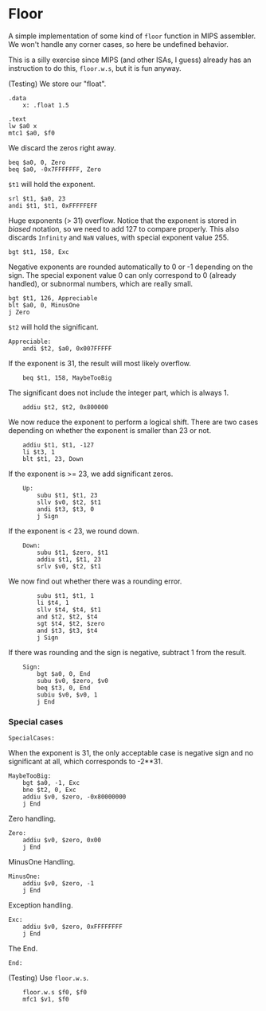# Floor
A simple implementation of some kind of `floor` function in MIPS assembler. We won't handle any corner cases, so here be undefined behavior.

This is a silly exercise since MIPS (and other ISAs, I guess) already has an instruction to do this, `floor.w.s`, but it is fun anyway.

        

(Testing) We store our "float".

    .data
        x: .float 1.5

    .text
    lw $a0 x
    mtc1 $a0, $f0

We discard the zeros right away.

    beq $a0, 0, Zero
    beq $a0, -0x7FFFFFFF, Zero

`$t1` will hold the exponent.

    srl $t1, $a0, 23
    andi $t1, $t1, 0xFFFFFEFF

Huge exponents (> 31) overflow. Notice that the exponent is stored in _biased_ notation, so we need to add 127 to compare properly. This also discards `Infinity` and `NaN` values, with special exponent value 255.

    bgt $t1, 158, Exc

Negative exponents are rounded automatically to 0 or -1 depending on the sign. The special exponent value 0 can only correspond to 0 (already handled), or subnormal numbers, which are really small.

    bgt $t1, 126, Appreciable
    blt $a0, 0, MinusOne
    j Zero

`$t2` will hold the significant.

    Appreciable:
        andi $t2, $a0, 0x007FFFFF


If the exponent is 31, the result will most likely overflow.

        beq $t1, 158, MaybeTooBig

The significant does not include the integer part, which is always 1.

        addiu $t2, $t2, 0x800000

We now reduce the exponent to perform a logical shift. There are two cases depending on whether the exponent is smaller than 23 or not. 

        addiu $t1, $t1, -127
        li $t3, 1
        blt $t1, 23, Down

If the exponent is >= 23, we add significant zeros.

        Up:
            subu $t1, $t1, 23
            sllv $v0, $t2, $t1
            andi $t3, $t3, 0
            j Sign

If the exponent is < 23, we round down.

        Down:
            subu $t1, $zero, $t1
            addiu $t1, $t1, 23
            srlv $v0, $t2, $t1

We now find out whether there was a rounding error.

            subu $t1, $t1, 1
            li $t4, 1
            sllv $t4, $t4, $t1
            and $t2, $t2, $t4
            sgt $t4, $t2, $zero
            and $t3, $t3, $t4
            j Sign


If there was rounding and the sign is negative, subtract 1 from the result.

        Sign:
            bgt $a0, 0, End
            subu $v0, $zero, $v0
            beq $t3, 0, End
            subiu $v0, $v0, 1
            j End


### Special cases

    SpecialCases:

When the exponent is 31, the only acceptable case is negative sign and no significant at all, which corresponds to -2**31.

    MaybeTooBig:
        bgt $a0, -1, Exc
        bne $t2, 0, Exc
        addiu $v0, $zero, -0x80000000
        j End


Zero handling.

    Zero:
        addiu $v0, $zero, 0x00
        j End

MinusOne Handling.

    MinusOne:
        addiu $v0, $zero, -1
        j End

Exception handling.

    Exc:
        addiu $v0, $zero, 0xFFFFFFFF
        j End


The End.

    End:

(Testing) Use `floor.w.s`.

        floor.w.s $f0, $f0
        mfc1 $v1, $f0
